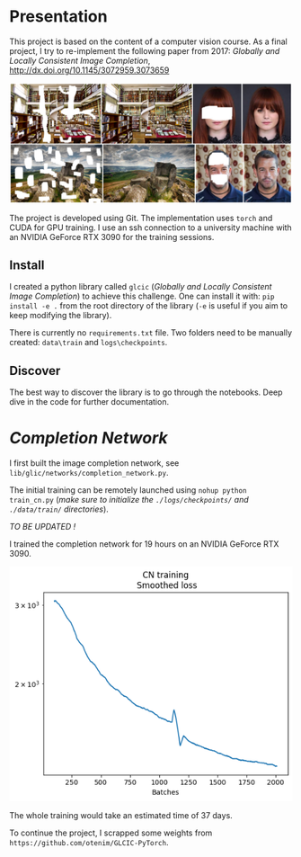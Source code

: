 # Presentation

This project is based on the content of a computer vision course. As a final project, I try to re-implement the following paper from 2017:
*Globally and Locally Consistent Image Completion*, http://dx.doi.org/10.1145/3072959.3073659

![image info](./figures/glcic_paper.PNG)

The project is developed using Git.
The implementation uses `torch` and CUDA for GPU training.
I use an ssh connection to a university machine with an NVIDIA GeForce RTX 3090 for the training sessions.

## Install

I created a python library called `glcic` (*Globally and Locally Consistent Image Completion*) to achieve this challenge.
One can install it with: `pip install -e .` from the root directory of the library (`-e` is useful if you aim to keep modifying the library).

There is currently no `requirements.txt` file.
Two folders need to be manually created: `data\train` and `logs\checkpoints`.

## Discover

The best way to discover the library is to go through the notebooks.
Deep dive in the code for further documentation.

# *Completion Network*

I first built the image completion network, see ```lib/glic/networks/completion_network.py```.

The initial training can be remotely launched using ```nohup python train_cn.py``` (*make sure to initialize the `./logs/checkpoints/` and `./data/train/` directories*).

*TO BE UPDATED !*  

I trained the completion network for 19 hours on an NVIDIA GeForce RTX 3090.

![image info](./figures/cn_training.png)

The whole training would take an estimated time of 37 days.

To continue the project, I scrapped some weights from `https://github.com/otenim/GLCIC-PyTorch`.